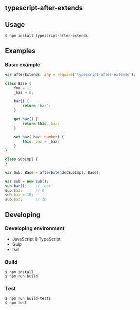 typescript-after-extends
------------------------

## Usage

```
$ npm install typescript-after-extends
```

## Examples
### Basic example

```ts
var afterExtends: any = require('typescript-after-extends');

class Base {
    foo = 1;
    _baz = 0;

    bar() {
        return 'bar';
    }

    get baz() {
        return this._baz;
    }

    set baz(_baz: number) {
        this._baz = _baz;
    }
}

class SubImpl {
}

var Sub: Base = afterExtends(SubImpl, Base);

var sub = new Sub();
sub.bar();    // 'bar'
sub.baz;      // 0
sub.baz = 10;
sub.baz;      // 10
```

## Developing
### Developing environment

- JavaScript & TypeScript
- Gulp
- tsd

### Build

```
$ npm install
$ npm run build
```

### Test

```
$ npm run build-tests
$ npm test
```